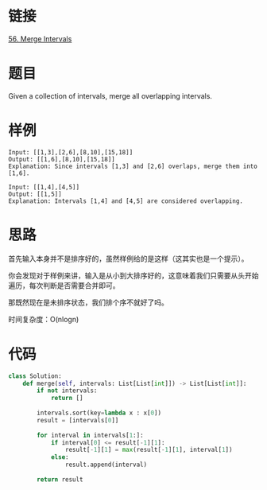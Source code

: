 # 链接
[56. Merge Intervals](https://leetcode.com/problems/merge-intervals/)

# 题目
Given a collection of intervals, merge all overlapping intervals.

# 样例
```
Input: [[1,3],[2,6],[8,10],[15,18]]
Output: [[1,6],[8,10],[15,18]]
Explanation: Since intervals [1,3] and [2,6] overlaps, merge them into [1,6].
```

```
Input: [[1,4],[4,5]]
Output: [[1,5]]
Explanation: Intervals [1,4] and [4,5] are considered overlapping.
```

# 思路
首先输入本身并不是排序好的，虽然样例给的是这样（这其实也是一个提示）。

你会发现对于样例来讲，输入是从小到大排序好的，这意味着我们只需要从头开始遍历，每次判断是否需要合并即可。

那既然现在是未排序状态，我们排个序不就好了吗。

时间复杂度：O(nlogn)

# 代码
```python
class Solution:
    def merge(self, intervals: List[List[int]]) -> List[List[int]]:
        if not intervals:
            return []
        
        intervals.sort(key=lambda x : x[0])
        result = [intervals[0]]
        
        for interval in intervals[1:]:
            if interval[0] <= result[-1][1]:
                result[-1][1] = max(result[-1][1], interval[1])
            else:
                result.append(interval)
                
        return result
```